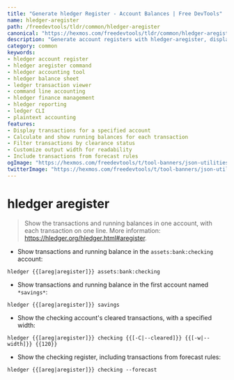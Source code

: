 ```yaml
---
title: "Generate hledger Register - Account Balances | Free DevTools"
name: hledger-aregister
path: /freedevtools/tldr/common/hledger-aregister
canonical: "https://hexmos.com/freedevtools/tldr/common/hledger-aregister/"
description: "Generate account registers with hledger-aregister, display transactions and balances per account. Control your ledger entries efficiently. Free online tool, no registration required."
category: common
keywords:
- hledger account register
- hledger aregister command
- hledger accounting tool
- hledger balance sheet
- ledger transaction viewer
- command line accounting
- hledger finance management
- hledger reporting
- ledger CLI
- plaintext accounting
features:
- Display transactions for a specified account
- Calculate and show running balances for each transaction
- Filter transactions by clearance status
- Customize output width for readability
- Include transactions from forecast rules
ogImage: "https://hexmos.com/freedevtools/t/tool-banners/json-utilities-banner.png"
twitterImage: "https://hexmos.com/freedevtools/t/tool-banners/json-utilities-banner.png"
---
```


# hledger aregister

> Show the transactions and running balances in one account, with each transaction on one line.
> More information: <https://hledger.org/hledger.html#aregister>.

- Show transactions and running balance in the `assets:bank:checking` account:

`hledger {{[areg|aregister]}} assets:bank:checking`

- Show transactions and running balance in the first account named `*savings*`:

`hledger {{[areg|aregister]}} savings`

- Show the checking account's cleared transactions, with a specified width:

`hledger {{[areg|aregister]}} checking {{[-C|--cleared]}} {{[-w|--width]}} {{120}}`

- Show the checking register, including transactions from forecast rules:

`hledger {{[areg|aregister]}} checking --forecast`
